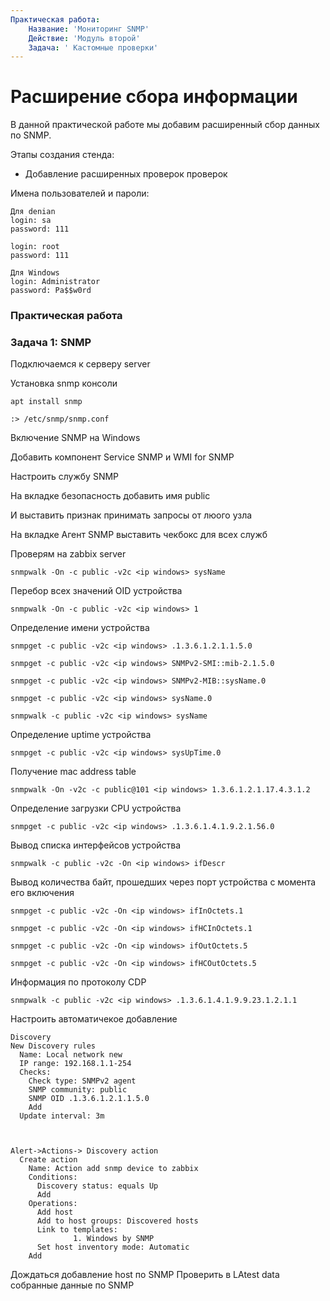 ```yaml
---
Практическая работа:
    Название: 'Мониторинг SNMP'
    Действие: 'Модуль второй'
    Задача: ' Кастомные проверки'
---
```

# **Расширение сбора информации**

В данной практической работе мы добавим расширенный сбор данных по SNMP.

Этапы создания стенда:

- Добавление расширенных проверок проверок


Имена пользователей и пароли:
```
Для denian
login: sa 
password: 111

login: root 
password: 111
```
```
Для Windows
login: Administrator 
password: Pa$$w0rd
```
### **Практическая работа**

### **Задача 1: SNMP**
Подключаемся к серверу server


Установка snmp консоли
```
apt install snmp
```
```
:> /etc/snmp/snmp.conf
```


Включение SNMP на Windows 

Добавить компонент Service SNMP и WMI for SNMP

Настроить службу SNMP

На вкладке безопасность добавить имя public

И выставить признак принимать запросы от люого узла

На вкладке Агент SNMP выставить чекбокс для всех служб


Проверям на zabbix server

```
snmpwalk -On -c public -v2c <ip windows> sysName

```

Перебор всех значений OID устройства
```
snmpwalk -On -c public -v2c <ip windows> 1
```
Определение имени устройства
```
snmpget -c public -v2c <ip windows> .1.3.6.1.2.1.1.5.0
```
```
snmpget -c public -v2c <ip windows> SNMPv2-SMI::mib-2.1.5.0
```
```
snmpget -c public -v2c <ip windows> SNMPv2-MIB::sysName.0
```
```
snmpget -c public -v2c <ip windows> sysName.0
```
```
snmpwalk -c public -v2c <ip windows> sysName
```
Определение uptime устройства
```
snmpget -c public -v2c <ip windows> sysUpTime.0

```
Получение mac address table
```
snmpwalk -On -v2c -c public@101 <ip windows> 1.3.6.1.2.1.17.4.3.1.2
```
Определение загрузки CPU устройства
```
snmpget -c public -v2c <ip windows> .1.3.6.1.4.1.9.2.1.56.0
```
Вывод списка интерфейсов устройства
```
snmpwalk -c public -v2c -On <ip windows> ifDescr
```

Вывод количества байт, прошедших через порт устройства с момента его включения
```
snmpget -c public -v2c -On <ip windows> ifInOctets.1
```
```
snmpget -c public -v2c -On <ip windows> ifHCInOctets.1
```
```
snmpget -c public -v2c -On <ip windows> ifOutOctets.5
```
```
snmpget -c public -v2c -On <ip windows> ifHCOutOctets.5
```
Информация по протоколу CDP
```
snmpwalk -c public -v2c <ip windows> .1.3.6.1.4.1.9.9.23.1.2.1.1
```


Настроить автоматичекое добавление
```
Discovery
New Discovery rules
  Name: Local network new
  IP range: 192.168.1.1-254
  Checks: 
    Check type: SNMPv2 agent 
    SNMP community: public
    SNMP OID .1.3.6.1.2.1.1.5.0
    Add
  Update interval: 3m



Alert->Actions-> Discovery action
  Create action
    Name: Action add snmp device to zabbix
    Conditions: 
      Discovery status: equals Up                 
      Add
    Operations:
      Add host
      Add to host groups: Discovered hosts            
      Link to templates:
              1. Windows by SNMP
      Set host inventory mode: Automatic
    Add
```

Дождаться добавление host по SNMP
Проверить в LAtest data собранные данные по SNMP
